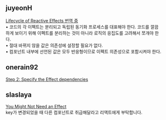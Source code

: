<h2>juyeonH</h2><a href="https://www.notion.so/study66/Lifecycle-of-Reactive-Effects-35fa0f6b7b7c489397fdd593d41dd406?pvs=4#ad7b4b3828094ac3b18ff1f727878b0c">Lifecycle of Reactive Effects 번역 중</a><br>• 코드의 각 이펙트는 분리되고 독립된 동기화 프로세스를 대표해야 한다. 코드를 깔끔하게 보이기 위해 이펙트를 분리하는 것이 아니라 로직의 응집도를 고려해서 쪼개야 한다.<br>• 절대 바뀌지 않을 값은 의존성에 설정할 필요가 없다.<br>• 컴포넌트 내부에 선언된 값은 모두 반응형이므로 이펙트 의존성으로 포함시켜야 한다.<h2>onerain92</h2><a href="https://www.notion.so/study66/Synchronizing-with-Effects-55b4ac2643ef42468200ee9206dd4271?pvs=4#e0fdc4dd4f8444a1b505ac4ea30483c5">Step 2: Specify the Effect dependencies</a><h2>slaslaya</h2><a href="https://www.notion.so/study66/You-Might-Not-Need-an-Effect-ee5eef6d0eff4c99baa3593d3c1ff41b?pvs=4#ad1dca31f7024a848d6cf470d591cd5a">You Might Not Need an Effect</a><br>key가 변경되었을 때 다른 컴포넌트로 취급해달라고 리액트에게 부탁합니다.